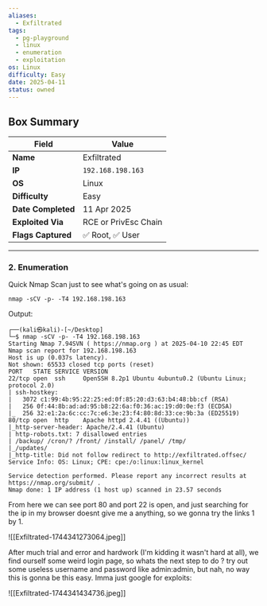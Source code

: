 ```yaml
---
aliases:
  - Exfiltrated
tags:
  - pg-playground
  - linux
  - enumeration
  - exploitation
os: Linux
difficulty: Easy
date: 2025-04-11
status: owned
---
```


## Box Summary

| Field              | Value                |
| ------------------ | -------------------- |
| **Name**           | Exfiltrated          |
| **IP**             | `192.168.198.163`    |
| **OS**             | Linux                |
| **Difficulty**     | Easy                 |
| **Date Completed** | 11 Apr 2025          |
| **Exploited Via**  | RCE or PrivEsc Chain |
| **Flags Captured** | ✅ Root, ✅ User       |

---

### 2. Enumeration

Quick Nmap Scan just to see what's going on as usual:

```
nmap -sCV -p- -T4 192.168.198.163
```

Output:

```
┌──(kali㉿kali)-[~/Desktop]
└─$ nmap -sCV -p- -T4 192.168.198.163
Starting Nmap 7.94SVN ( https://nmap.org ) at 2025-04-10 22:45 EDT
Nmap scan report for 192.168.198.163
Host is up (0.037s latency).
Not shown: 65533 closed tcp ports (reset)
PORT   STATE SERVICE VERSION
22/tcp open  ssh     OpenSSH 8.2p1 Ubuntu 4ubuntu0.2 (Ubuntu Linux; protocol 2.0)
| ssh-hostkey: 
|   3072 c1:99:4b:95:22:25:ed:0f:85:20:d3:63:b4:48:bb:cf (RSA)
|   256 0f:44:8b:ad:ad:95:b8:22:6a:f0:36:ac:19:d0:0e:f3 (ECDSA)
|_  256 32:e1:2a:6c:cc:7c:e6:3e:23:f4:80:8d:33:ce:9b:3a (ED25519)
80/tcp open  http    Apache httpd 2.4.41 ((Ubuntu))
|_http-server-header: Apache/2.4.41 (Ubuntu)
| http-robots.txt: 7 disallowed entries 
| /backup/ /cron/? /front/ /install/ /panel/ /tmp/ 
|_/updates/
|_http-title: Did not follow redirect to http://exfiltrated.offsec/
Service Info: OS: Linux; CPE: cpe:/o:linux:linux_kernel

Service detection performed. Please report any incorrect results at https://nmap.org/submit/ .
Nmap done: 1 IP address (1 host up) scanned in 23.57 seconds
```

From here we can see port 80 and port 22 is open, and just searching for the ip in my browser doesnt give me a anything, so we gonna try the links 1 by 1.

![[Exfiltrated-1744341273064.jpeg]]


After much trial and error and hardwork (I'm kidding it wasn't hard at all), we find ourself some weird login page, so whats the next step to do ? try out some useless username and password like admin:admin, but nah, no way this is gonna be this easy. Imma just google for exploits:

![[Exfiltrated-1744341434736.jpeg]]

